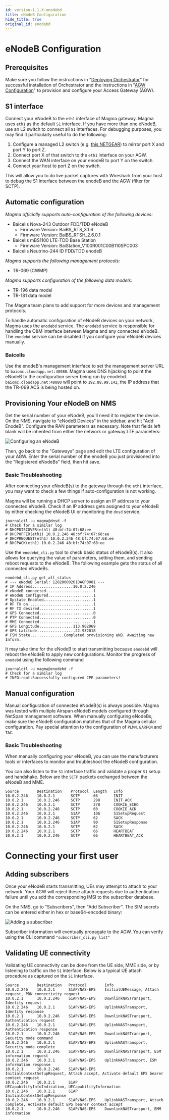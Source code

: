 ```yaml
---
id: version-1.1.X-enodebd
title: eNodeB Configuration
hide_title: true
original_id: enodebd
---
```

# eNodeB Configuration
## Prerequisites

Make sure you follow the instructions in "[Deploying Orchestrator](../orc8r/deploy_intro)" for successful
installation of Orchestrator and the instructions in "[AGW Configuration](config_agw)" to provision and
configure your Access Gateway (AGW).

## S1 interface
Connect your eNodeB to the `eth1` interface of Magma gateway. Magma uses `eth1`
as the default `S1` interface. If you have more than one eNodeB, use an L2
switch to connect all `S1` interfaces. For debugging purposes, you may find it
particularly useful to do the following:

1. Configure a managed L2 switch (e.g. [this NETGEAR](https://www.amazon.com/NETGEAR-GS108T-200NAS-GS108Tv2-Lifetime-Protection/dp/B07PS6Z162/))
to mirror port X and port Y to port Z.
2. Connect port X of that switch to the `eth1` interface on your AGW.
3. Connect the WAN interface on your enodeB to port Y on the switch.
4. Connect your host to port Z on the switch.

This will allow you to do live packet captures with Wireshark from your host to
debug the S1 interface between the enodeB and the AGW (filter for SCTP).

## Automatic configuration
*Magma officially supports auto-configuration of the following devices:*
* Baicells Nova-243 Outdoor FDD/TDD eNodeB
  - Firmware Version: BaiBS_RTS_3.1.6
  - Firmware Version: BaiBS_RTSH_2.6.0.1
* Baicells mBS1100 LTE-TDD Base Station
  - Firmware Version: BaiStation_V100R001C00B110SPC003
* Baicells Neutrino-244 ID FDD/TDD enodeB

*Magma supports the following management protocols:*
* TR-069 (CWMP)

*Magma supports configuration of the following data models:*
* TR-196 data model
* TR-181 data model

The Magma team plans to add support for more devices and management protocols.

To handle automatic configuration of eNodeB devices on your network, Magma
uses the `enodebd` service. The `enodebd` service is responsible for handling
the O&M interface between Magma and any connected eNodeB. The `enodebd` service
can be disabled if you configure your eNodeB devices manually.

### Baicells

Use the enodeB's management interface to set the management server URL to
`baiomc.cloudapp.net:48080`. Magma uses DNS hijacking to point the eNodeB to
the configuration server being run by enodebd. `baiomc.cloudapp.net:48080`
will point to `192.88.99.142`, the IP address that the TR-069 ACS is
being hosted on.

## Provisioning Your eNodeB on NMS

Get the serial number of your eNodeB, you'll need it to register the device.
On the NMS, navigate to "eNodeB Devices" in the sidebar, and hit "Add EnodeB".
Configure the RAN parameters as necessary. Note that fields left blank will
be inherited from either the network or gateway LTE parameters:

![Configuring an eNodeB](assets/nms/configure_enb.png)

Then, go back to the "Gateways" page and edit the LTE configuration of your
AGW. Enter the serial number of the enodeB you just provisioned into the
"Registered eNodeBs" field, then hit save.

### Basic Troubleshooting
After connecting your eNodeB(s) to the gateway through the `eth1` interface, you
may want to check a few things if auto-configuration is not working.

Magma will be running a DHCP server to assign an IP address to your connected
eNodeB. Check if an IP address gets assigned to your eNodeB by either checking
the eNodeB UI or monitoring the `dnsd` service.

```
journalctl -u magma@dnsd -f
# Check for a similar log
# DHCPDISCOVER(eth1) 48:bf:74:07:68:ee
# DHCPOFFER(eth1) 10.0.2.246 48:bf:74:07:68:ee
# DHCPREQUEST(eth1) 10.0.2.246 48:bf:74:07:68:ee
# DHCPACK(eth1) 10.0.2.246 48:bf:74:07:68:ee
```

Use the `enodebd_cli.py` tool to check basic status of eNodeB(s). It also allows
for querying the value of parameters, setting them, and sending reboot requests
to the eNodeB. The following example gets the status of all connected eNodeBs.

```
enodebd_cli.py get_all_status
# --- eNodeB Serial: 120200002618AGP0001 ---
# IP Address..................10.0.2.246
# eNodeB connected.....................1
# eNodeB Configured....................1
# Opstate Enabled......................1
# RF TX on.............................1
# RF TX desired........................1
# GPS Connected........................0
# PTP Connected........................0
# MME Connected........................1
# GPS Longitude...............113.902069
# GPS Latitude.................22.932018
# FSM State...............Completed provisioning eNB. Awaiting new Inform.
```

It may take time for the eNodeB to start transmitting because `enodebd` will
reboot the eNodeB to apply new configurations. Monitor the progress of `enodebd`
using the following command

```
journalctl -u magma@enodebd -f
# Check for a similar log
# INFO:root:Successfully configured CPE parameters!
```

## Manual configuration
Manual configuration of connected eNodeB(s) is always possible. Magma was tested
with multiple Airspan eNodeB models configured through NetSpan management
software.
When manually configuring eNodeBs, make sure the eNodeB configuration matches
that of the Magma cellular configuration. Pay special attention to the
configuration of `PLMN`, `EARFCN` and `TAC`.

### Basic Troubleshooting
When manually configuring your eNodeB, you can use the manufacturers tools or
interfaces to monitor and troubleshoot the eNodeB configuration.

You can also listen to the `S1` interface traffic and validate a proper `S1`
setup and handshake. Below are the `SCTP` packets exchanged between the eNodeB
and MME.

```
Source        Destination    Protocol  Length   Info
10.0.2.246    10.0.2.1       SCTP      66       INIT
10.0.2.1      10.0.2.246     SCTP      298      INIT_ACK
10.0.2.246    10.0.2.1       SCTP      278      COOKIE_ECHO
10.0.2.1      10.0.2.246     SCTP      60       COOKIE_ACK
10.0.2.246    10.0.2.1       S1AP      106      S1SetupRequest
10.0.2.1      10.0.2.246     SCTP      62       SACK
10.0.2.1      10.0.2.246     S1AP      90       S1SetupResponse
10.0.2.246    10.0.2.1       SCTP      62       SACK
10.0.2.246    10.0.2.1       SCTP      66       HEARTBEAT
10.0.2.1      10.0.2.246     SCTP      66       HEARTBEAT_ACK
```

# Connecting your first user

## Adding subscribers

Once your eNodeB starts transmitting, UEs may attempt to attach to your
network. Your AGW will reject these attach requests due to authentication
failure until you add the corresponding IMSI to the subscriber database.

On the NMS, go to "Subscribers", then "Add Subscriber". The SIM secrets can be
entered either in hex or base64-encoded binary:

![Adding a subscriber](assets/nms/add_sub.png)

Subscriber information will eventually propagate to the AGW. You can verify
using the CLI command `"subscriber_cli.py list"`

## Validating UE connectivity

Validating UE connectivity can be done from the UE side, MME side, or by
listening to traffic on the `S1` interface.
Below is a typical UE attach procedure as captured on the `S1` interface.

```
Source        Destination   Protocol        Info
10.0.2.246    10.0.2.1      S1AP/NAS-EPS    InitialUEMessage, Attach request, PDN connectivity request
10.0.2.1      10.0.2.246    S1AP/NAS-EPS    DownlinkNASTransport, Identity request
10.0.2.246    10.0.2.1      S1AP/NAS-EPS    UplinkNASTransport, Identity response
10.0.2.1      10.0.2.246    S1AP/NAS-EPS    DownlinkNASTransport, Authentication request
10.0.2.246    10.0.2.1      S1AP/NAS-EPS    UplinkNASTransport, Authentication response
10.0.2.1      10.0.2.246    S1AP/NAS-EPS    DownlinkNASTransport, Security mode command
10.0.2.246    10.0.2.1      S1AP/NAS-EPS    UplinkNASTransport, Security mode complete
10.0.2.1      10.0.2.246    S1AP/NAS-EPS    DownlinkNASTransport, ESM information request
10.0.2.246    10.0.2.1      S1AP/NAS-EPS    UplinkNASTransport, ESM information response
10.0.2.1      10.0.2.246    S1AP/NAS-EPS    InitialContextSetupRequest, Attach accept, Activate default EPS bearer context request
10.0.2.246    10.0.2.1      S1AP            UECapabilityInfoIndication, UECapabilityInformation
10.0.2.246    10.0.2.1      S1AP            InitialContextSetupResponse
10.0.2.246    10.0.2.1      S1AP/NAS-EPS    UplinkNASTransport, Attach complete, Activate default EPS bearer context accept
10.0.2.1      10.0.2.246    S1AP/NAS-EPS    DownlinkNASTransport, EMM information
```
